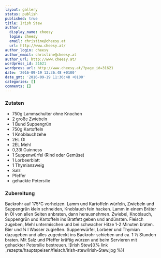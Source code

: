```yaml
---
layout: gallery
status: publish
published: true
title: Irish Stew
author:
  display_name: cheesy
  login: cheesy
  email: christine@cheesy.at
  url: http://www.cheesy.at/
author_login: cheesy
author_email: christine@cheesy.at
author_url: http://www.cheesy.at/
wordpress_id: 31621
wordpress_url: http://www.cheesy.at/?page_id=31621
date: '2016-09-19 13:36:48 +0100'
date_gmt: '2016-09-19 11:36:48 +0100'
categories: []
comments: []
---
```

### Zutaten
* 750g Lammschulter ohne Knochen
* 2 große Zwiebeln
* 1 Bund Suppengrün
* 750g Kartoffeln
* 1 Knoblauchzehe
* 2EL Öl
* 2EL Mehl
* 0,33l Guinness
* 1 Suppenwürfel (Rind oder Gemüse)
* 1 Lorbeerblatt
* 1 Thymianzweig
* Salz
* Pfeffer
* gehackte Petersilie
### Zubereitung
Backrohr auf 175°C vorheizen. Lamm und Kartoffeln würfeln, Zwiebeln und Suppengrün klein schneiden, Knoblauch fein hacken. Lamm in einem Bräter in Öl von allen Seiten anbraten, dann herausnehmen. Zwiebel, Knoblauch, Suppengrün und Kartoffeln ins Bratfett geben und andünsten. Fleisch zugeben, Mehl untermischen und bei schwacher Hitze 1-2 Minuten braten. Bier und ¼ l Wasser zugießen. Suppenwürfel, Lorbeer und Thymian dazugeben und alles zugedeckt ins Backrohr schieben und ca. 1 ½ Stunden braten. Mit Salz und Pfeffer kräftig würzen und beim Servieren mit gehackter Petersilie bestreuen.
![Irish Stew]({% link _rezepte/hauptspeisen/fleisch/irish-stew/Irish-Stew.jpg %})

